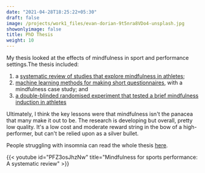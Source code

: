```yaml
---
date: "2021-04-28T18:25:22+05:30"
draft: false
image: /projects/work1_files/evan-dorian-9t5nra8VDo4-unsplash.jpg
showonlyimage: false
title: PhD Thesis
weight: 10
---
```


My thesis looked at the effects of mindfulness in sport and performance settings.<!--more-->The thesis included:

1.  a [systematic review of studies that explore mindfulness in athletes](https://www.tandfonline.com/doi/abs/10.1080/1750984X.2017.1387803);
2.  [machine learning methods for making short questionnaires](https://www.sciencedirect.com/science/article/abs/pii/S1469029218306757), with a mindfulness case study; and
3.  [a double-blinded randomised experiment that tested a brief mindfulness induction in athletes](https://psyarxiv.com/8bk7m/)

Ultimately, I think the key lessons were that mindfulness isn't the panacea that many make it out to be. The research is developing but overall, pretty low quality. It's a low cost and moderate reward string in the bow of a high-performer, but can't be relied upon as a silver bullet.

People struggling with insomnia can read the whole thesis [here](https://acuresearchbank.acu.edu.au/item/85xv5/mindfulness-and-acceptance-approaches-to-athletic-performance).

{{< youtube id="PFZ3osJhzNw" title="Mindfulness for sports performance: A systematic review" >}}
